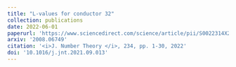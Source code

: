 ```yaml
---
title: "L-values for conductor 32"
collection: publications
date: 2022-06-01
paperurl: 'https://www.sciencedirect.com/science/article/pii/S0022314X21003279'
arxiv: '2008.06749'
citation: '<i>J. Number Theory </i>, 234, pp. 1-30, 2022'
doi: '10.1016/j.jnt.2021.09.013'
---
```

